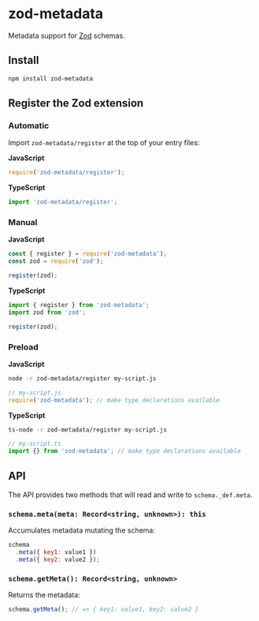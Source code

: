 # zod-metadata
Metadata support for [Zod](https://www.npmjs.com/package/zod) schemas.

## Install
```bash
npm install zod-metadata
```

## Register the Zod extension

### Automatic
Import `zod-metadata/register` at the top of your entry files:

**JavaScript**
```javascript
require('zod-metadata/register');
```

**TypeScript**
```typescript
import 'zod-metadata/register';
```

### Manual
**JavaScript**
```javascript
const { register } = require('zod-metadata');
const zod = require('zod');

register(zod);
```

**TypeScript**
```typescript
import { register } from 'zod-metadata';
import zod from 'zod';

register(zod);
```

### Preload
**JavaScript**
```bash
node -r zod-metadata/register my-script.js
```

```javascript
// my-script.js
require('zod-metadata'); // make type declarations available
```

**TypeScript**
```bash
ts-node -r zod-metadata/register my-script.js
```

```typescript
// my-script.ts
import {} from 'zod-metadata'; // make type declarations available
```

## API
The API provides two methods that will read and write to `schema._def.meta`.

### `schema.meta(meta: Record<string, unknown>): this`
Accumulates metadata mutating the schema:

```javascript
schema
  .meta({ key1: value1 })
  .meta({ key2: value2 });
```

### `schema.getMeta(): Record<string, unknown>`
Returns the metadata:

```javascript
schema.getMeta(); // => { key1: value1, key2: value2 }
```
